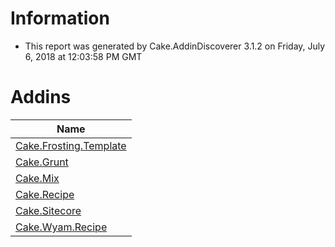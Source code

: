 # Information

- This report was generated by Cake.AddinDiscoverer 3.1.2 on Friday, July 6, 2018 at 12:03:58 PM GMT

# Addins

| Name |
| --- |
| [Cake.Frosting.Template](https://github.com/cake-build/frosting) |
| [Cake.Grunt](https://github.com/cake-contrib/Cake.Grunt/) |
| [Cake.Mix](https://www.nuget.org/packages/Cake.Mix/) |
| [Cake.Recipe](https://github.com/cake-contrib/Cake.Recipe) |
| [Cake.Sitecore](https://github.com/asmagin/Cake.Sitecore) |
| [Cake.Wyam.Recipe](https://github.com/cake-contrib/Cake.Wyam.Recipe) |
